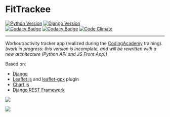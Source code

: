 # FitTrackee

[![Python Version](https://img.shields.io/badge/python-3.6-brightgreen.svg)](https://python.org)
[![Django Version](https://img.shields.io/badge/django-1.11-brightgreen.svg)](https://djangoproject.com)  
[![Codacy Badge](https://api.codacy.com/project/badge/Grade/0c43cf9510ec4147a1d1c2ce6d580b0e)](https://www.codacy.com/app/SamR1/FitTackee?utm_source=github.com&utm_medium=referral&utm_content=SamR1/FitTackee&utm_campaign=badger) [![Codacy Badge](https://api.codacy.com/project/badge/Coverage/0c43cf9510ec4147a1d1c2ce6d580b0e)](https://www.codacy.com/app/SamR1/FitTackee?utm_source=github.com&utm_medium=referral&utm_content=SamR1/FitTackee&utm_campaign=Badge_Coverage)  [![Code Climate](https://codeclimate.com/github/SamR1/FitTackee/badges/gpa.svg)](https://codeclimate.com/github/SamR1/FitTackee)

---

Workout/activity tracker app (realized during the [CodingAcademy](http://www.coding-academy.fr/en/) training).  
_(work in progress: this version is incomplete, and will be rewritten with a new architecture 
(Python API and JS 
Front App))_

Based on:
- [Django](https://djangoproject.com)
- [Leaflet.js](http://leafletjs.com/) and [leaflet-gpx](https://github.com/mpetazzoni/leaflet-gpx) plugin
- [Chart.js](http://www.chartjs.org/)
- [Django REST Framework](http://www.django-rest-framework.org)  

![](https://framapic.org/PdjbLSOfKlk1/Dcp9H1oXD10V)  
  
![](https://framapic.org/25lHNrSIqESW/BrIO1cYyHPWb)  
